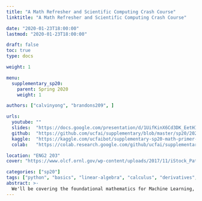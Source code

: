 ```yaml
---
title: "A Math Refresher and Scientific Computing Crash Course"
linktitle: "A Math Refresher and Scientific Computing Crash Course"

date: "2020-01-23T18:00:00"
lastmod: "2020-01-23T18:00:00"

draft: false
toc: true
type: docs

weight: 1

menu:
  supplementary_sp20:
    parent: Spring 2020
    weight: 1

authors: ["calvinyong", "brandons209", ]

urls:
  youtube: ""
  slides:  "https://docs.google.com/presentation/d/1UifKinX6Cd3DK_EetHIpKdf9rsliLwoQVfWRnzGz3UI"
  github:  "https://github.com/ucfai/supplementary/blob/master/sp20/2020-01-23-math-primer-python-bootcamp/2020-01-23-math-primer-python-bootcamp.ipynb"
  kaggle:  "https://kaggle.com/ucfaibot/supplementary-sp20-math-primer-python-bootcamp"
  colab:   "https://colab.research.google.com/github/ucfai/supplementary/blob/master/sp20/2020-01-23-math-primer-python-bootcamp/2020-01-23-math-primer-python-bootcamp.ipynb"

location: "ENG2 203"
cover: "https://www.olcf.ornl.gov/wp-content/uploads/2017/11/iStock_Patton_small.jpg"

categories: ["sp20"]
tags: ["python", "basics", "linear-algebra", "calculus", "derivatives", "gradients", ]
abstract: >-
  We'll be covering the foundational mathematics for Machine Learning, spanning Multivariate Calculus to Linear Algebra, with a sprinkling of Statistics. Following this, we'll be reviewing the basics of Python concerning tools, syntax, and data structures.
---
```

